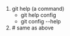 <!DOCTYPE html>
<html>
<head>
<title>git_commands</title>
</head>
<body>
  
  <ol>
  <li>git help (a command)
    <ul>
      <li>git help config</li>
      <li> git config --help</li>
    </ul>
  </li>
    
  <li> # same as above</li>
  
</ol> 







</p>
</body>
</html>

